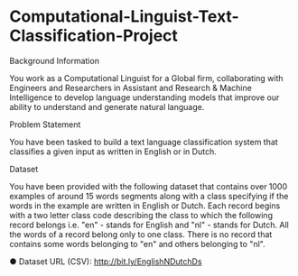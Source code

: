 # Computational-Linguist-Text-Classification-Project

Background Information 

You work as a Computational Linguist for a Global firm, collaborating with Engineers and Researchers in Assistant and Research &amp; Machine Intelligence to develop language understanding models that improve our ability to understand and generate natural language.

Problem Statement

You have been tasked to build a text language classification system that classifies a given input as written in English or in Dutch. 

Dataset

You have been provided with the following dataset that contains over 1000 examples of around 15 words segments along with a class specifying if the words in the example are written in English or Dutch. Each record begins with a two letter class code describing the class to which the following record belongs i.e. "en" - stands for English and "nl" - stands for Dutch. All the words of a record belong only to one class. There is no record that contains some words belonging to "en" and others belonging to "nl".

● Dataset URL (CSV): http://bit.ly/EnglishNDutchDs
